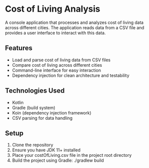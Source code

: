 
# Cost of Living Analysis

A console application that processes and analyzes cost of living data across different cities. The application reads data from a CSV file and provides a user interface to interact with this data.


## Features

- Load and parse cost of living data from CSV files
- Compare cost of living across different cities
- Command-line interface for easy interaction
- Dependency injection for clean architecture and testability


## Technologies Used

- Kotlin
- Gradle (build system)
- Koin (dependency injection framework)
- CSV parsing for data handling


## Setup
1. Clone the repository
2. Ensure you have JDK 11+ installed
3. Place your costOfLiving.csv file in the project root directory
4. Build the project using Gradle:
./gradlew build